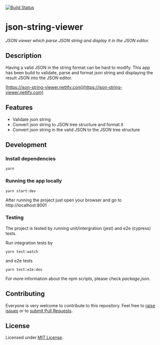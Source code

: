 [![Build Status](https://secure.travis-ci.org/marekdano/json-string-viewer.svg?branch=master)](http://travis-ci.org/marekdano/json-string-viewer) 
<!-- [![coverage](https://codecov.io/gh/marekdano/json-string-viewer/branch/master/graph/badge.svg)](https://codecov.io/gh/marekdano/json-string-viewer) -->

# json-string-viewer
*JSON viewer which parse JSON string and display it in the JSON editor.* 

## Description

Having a valid JSON in the string format can be hard to modify. This app has been build to validate, parse and format json string and displaying the result JSON into the JSON editor.

[https://json-string-viewer.netlify.com](https://json-string-viewer.netlify.com)

## Features

* Validate json string
* Convert json string to JSON tree structure and format it
* Convert json string in the valid JSON to the JSON tree structure

## Development

### Install dependencies
```
yarn
```

### Running the app locally

```
yarn start:dev
```
After running the project just open your browser and go to http://localhost:8001

### Testing

The project is tested by running unit/intergration (jest) and e2e (cypress) tests.

Run integration tests by
```
yarn test:watch
```

and e2e tests
```
yarn test:e2e:dev
```

For more information about the npm scripts, please check *package.json*.


## Contributing

Everyone is very welcome to contribute to this repository. Feel free to [raise issues](https://github.com/marekdano/json-string-viewer/issues) or to [submit Pull Requests](https://github.com/marekdano/json-string-viewer/pulls).

## License

Licensed under [MIT License](http://opensource.org/licenses/MIT).

